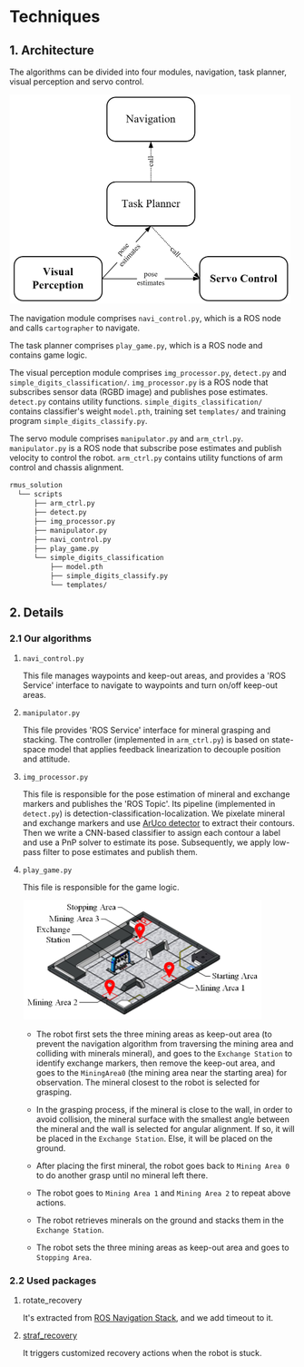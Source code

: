 #  Techniques

## 1. Architecture

The algorithms can be divided into four modules, navigation, task planner, visual perception and servo control.

<img src="./figure/architecture.png" alt="architecture" style="zoom:50%;" />

The navigation module comprises `navi_control.py`, which is a ROS node and calls `cartographer` to navigate.

The task planner comprises `play_game.py`, which is a ROS node and contains game logic.

The visual perception module comprises `img_processor.py`, `detect.py` and `simple_digits_classification/`. `img_processor.py` is a ROS node that subscribes sensor data (RGBD image) and publishes pose estimates. `detect.py` contains utility functions. `simple_digits_classification/` contains classifier's weight `model.pth`, training set `templates/` and training program `simple_digits_classify.py`.

The servo module comprises `manipulator.py` and `arm_ctrl.py`. `manipulator.py` is a ROS node that subscribe pose estimates and publish velocity to control the robot. `arm_ctrl.py` contains utility functions of arm control and chassis alignment.

```
rmus_solution
  └── scripts
      ├── arm_ctrl.py
      ├── detect.py
      ├── img_processor.py
      ├── manipulator.py
      ├── navi_control.py
      ├── play_game.py
      └── simple_digits_classification
          ├── model.pth
          ├── simple_digits_classify.py
          └── templates/
```

## 2. Details

### 2.1 Our algorithms

1. `navi_control.py`

   This file manages waypoints and keep-out areas, and provides a 'ROS Service' interface to navigate to waypoints and turn on/off keep-out areas.

2. `manipulator.py`

   This file provides 'ROS Service' interface for mineral grasping and stacking. The controller (implemented in `arm_ctrl.py`) is based on state-space model that applies feedback linearization to decouple position and attitude.

3. `img_processor.py`

   This file is responsible for the pose estimation of mineral and exchange markers and publishes the 'ROS Topic'.  Its pipeline (implemented in `detect.py`) is detection-classification-localization. We pixelate mineral and exchange markers and use [ArUco detector](https://docs.opencv.org/4.x/d5/dae/tutorial_aruco_detection.html) to extract their contours. Then we write a CNN-based classifier to assign each contour a label and use a PnP solver to estimate its pose. Subsequently, we apply low-pass filter to pose estimates and publish them.

4. `play_game.py`

   This file is responsible for the game logic.

   <img src="./figure/field.png" alt="field" style="zoom:50%">

   - The robot first sets the three mining areas as keep-out area (to prevent the navigation algorithm from traversing the mining area and colliding with minerals mineral), and goes to the `Exchange Station` to identify exchange markers, then remove the keep-out area, and goes to the `MiningArea0` (the mining area near the starting area) for observation. The mineral closest to the robot is selected for grasping.

   - In the grasping process, if the mineral is close to the wall, in order to avoid collision, the mineral surface with the smallest angle between the mineral and the wall is selected for angular alignment. If so, it will be placed in the `Exchange Station`. Else, it will be placed on the ground.

   - After placing the first mineral, the robot goes back to `Mining Area 0` to  do another grasp until no mineral left there.

   - The robot goes to `Mining Area 1` and `Mining Area 2` to repeat above actions. 

   - The robot retrieves minerals on the ground and stacks them in the `Exchange Station`.

   - The robot sets the three mining areas as keep-out area and goes to `Stopping Area`.

### 2.2 Used packages

1. rotate_recovery

   It's extracted from [ROS Navigation Stack](https://github.com/ros-planning/navigation/tree/noetic-devel/rotate_recovery), and we add timeout to it.


2. [straf_recovery](https://github.com/Bob-Eric/straf_recovery)

   It triggers customized recovery actions when the robot is stuck.

